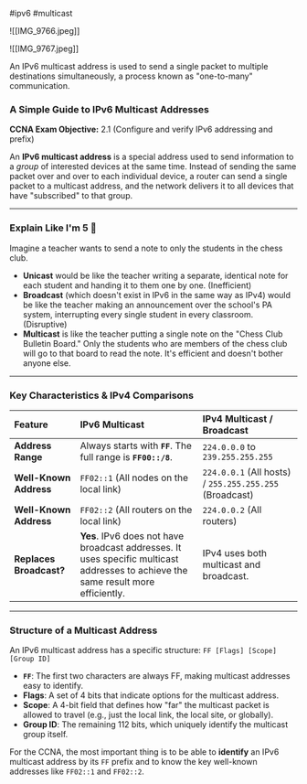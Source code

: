 #ipv6 #multicast 

![[IMG_9766.jpeg]]

![[IMG_9767.jpeg]]

An IPv6 multicast address is used to send a single packet to multiple destinations simultaneously, a process known as "one-to-many" communication.
### A Simple Guide to IPv6 Multicast Addresses

**CCNA Exam Objective:** 2.1 (Configure and verify IPv6 addressing and prefix)

An **IPv6 multicast address** is a special address used to send information to a *group* of interested devices at the same time. Instead of sending the same packet over and over to each individual device, a router can send a single packet to a multicast address, and the network delivers it to all devices that have "subscribed" to that group.

***

### Explain Like I'm 5 🧒

Imagine a teacher wants to send a note to only the students in the chess club.

* **Unicast** would be like the teacher writing a separate, identical note for each student and handing it to them one by one. (Inefficient)
* **Broadcast** (which doesn't exist in IPv6 in the same way as IPv4) would be like the teacher making an announcement over the school's PA system, interrupting every single student in every classroom. (Disruptive)
* **Multicast** is like the teacher putting a single note on the "Chess Club Bulletin Board." Only the students who are members of the chess club will go to that board to read the note. It's efficient and doesn't bother anyone else.

---

### Key Characteristics & IPv4 Comparisons

| Feature | IPv6 Multicast | IPv4 Multicast / Broadcast |
| :--- | :--- | :--- |
| **Address Range** | Always starts with **`FF`**. The full range is **`FF00::/8`**. | `224.0.0.0` to `239.255.255.255` |
| **Well-Known Address** | `FF02::1` (All nodes on the local link) | `224.0.0.1` (All hosts) / `255.255.255.255` (Broadcast) |
| **Well-Known Address** | `FF02::2` (All routers on the local link) | `224.0.0.2` (All routers) |
| **Replaces Broadcast?**| **Yes**. IPv6 does not have broadcast addresses. It uses specific multicast addresses to achieve the same result more efficiently. | IPv4 uses both multicast and broadcast. |

---

### Structure of a Multicast Address

An IPv6 multicast address has a specific structure: `FF [Flags] [Scope] [Group ID]`

* **`FF`**: The first two characters are always FF, making multicast addresses easy to identify.
* **Flags**: A set of 4 bits that indicate options for the multicast address.
* **Scope**: A 4-bit field that defines how "far" the multicast packet is allowed to travel (e.g., just the local link, the local site, or globally).
* **Group ID**: The remaining 112 bits, which uniquely identify the multicast group itself.

For the CCNA, the most important thing is to be able to **identify** an IPv6 multicast address by its `FF` prefix and to know the key well-known addresses like `FF02::1` and `FF02::2`.

